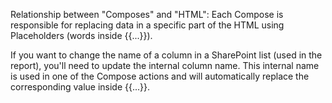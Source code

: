 Relationship between "Composes" and "HTML":
Each Compose is responsible for replacing data in a specific part of the HTML using Placeholders (words inside {{...}}).

If you want to change the name of a column in a SharePoint list (used in the report), you'll need to update the internal column name. This internal name is used in one of the Compose actions and will automatically replace the corresponding value inside {{...}}.


